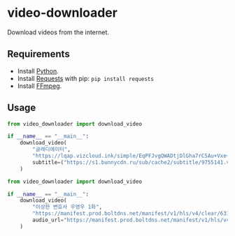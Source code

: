 # video-downloader

Download videos from the internet.

## Requirements

- Install [Python](https://www.python.org/).
- Install [Requests](https://pypi.org/project/requests/) with pip: `pip install requests`
- Install [FFmpeg](https://ffmpeg.org/).

## Usage

```python
from video_downloader import download_video

if __name__ == "__main__":
	download_video(
		"글래디에이터",
		"https://lqap.vizcloud.ink/simple/EqPFJvgQWADtjDlGha7rC5Au+Vxe+bawA0Z7rqk+wYMnU94US2El/br/H4/v.m3u8",
		subtitle=("https://s1.bunnycdn.ru/sub/cache2/subtitle/9755141.vtt", "vtt")
	)
```

```python
from video_downloader import download_video

if __name__ == "__main__":
	download_video(
		"이상한 변호사 우영우 1화",
		"https://manifest.prod.boltdns.net/manifest/v1/hls/v4/clear/6310593120001/1e516fa1-0474-4edf-9acf-729277180608/390375ec-c9f0-47ab-916f-cd9807a2be83/6s/rendition.m3u8?fastly_token=NjJkOWM1ZDhfNTRhNDE1ODA5MDhlNGYwYjA2ZWMxNmEyMmU3NGRmMTU1NjZiZmU5ODZmMzNhZmQyMWFmN2UzYmU3ZjI5MGZhNw%3D%3D",
		audio_url="https://manifest.prod.boltdns.net/manifest/v1/hls/v4/clear/6310593120001/1e516fa1-0474-4edf-9acf-729277180608/42662b38-ffb5-4b4e-917b-1a1da319ce17/6s/rendition.m3u8?fastly_token=NjJkOWM1ZDhfMTJkOGE1ZGRkMDAzMTVmYzAxZmE4OWIwZGIzNDU1YWFkNjE2NmQ2MjQxMTY4YTBhMDNjMzUxNGM4ODM4NTRmNw%3D%3D"
	)
```
